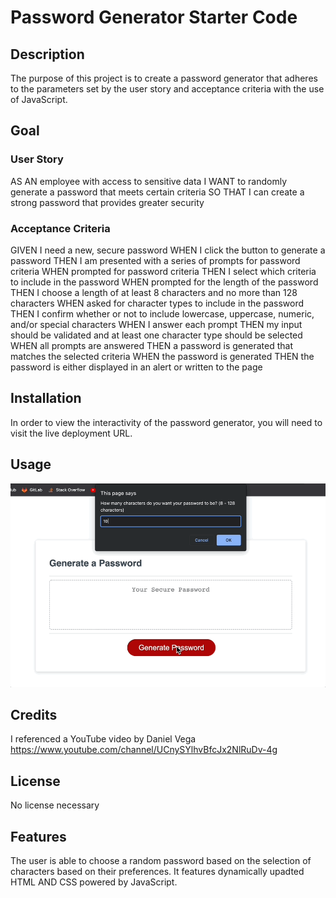 # Password Generator Starter Code

## Description
The purpose of this project is to create a password generator that adheres to the parameters set by the user story and acceptance criteria with the use of JavaScript.

## Goal
### User Story

AS AN employee with access to sensitive data
I WANT to randomly generate a password that meets certain criteria
SO THAT I can create a strong password that provides greater security

### Acceptance Criteria

GIVEN I need a new, secure password
WHEN I click the button to generate a password
THEN I am presented with a series of prompts for password criteria
WHEN prompted for password criteria
THEN I select which criteria to include in the password
WHEN prompted for the length of the password
THEN I choose a length of at least 8 characters and no more than 128 characters
WHEN asked for character types to include in the password
THEN I confirm whether or not to include lowercase, uppercase, numeric, and/or special characters
WHEN I answer each prompt
THEN my input should be validated and at least one character type should be selected
WHEN all prompts are answered
THEN a password is generated that matches the selected criteria
WHEN the password is generated
THEN the password is either displayed in an alert or written to the page

## Installation
In order to view the interactivity of the password generator, you will need to visit the live deployment URL.

## Usage
![screenshot of password generator being used](password-generator-finished-app.gif)

## Credits
I referenced a YouTube video by Daniel Vega https://www.youtube.com/channel/UCnySYlhvBfcJx2NlRuDv-4g

## License
No license necessary

## Features
The user is able to choose a random password based on the selection of characters based on their preferences. It features dynamically upadted HTML AND CSS powered by JavaScript.